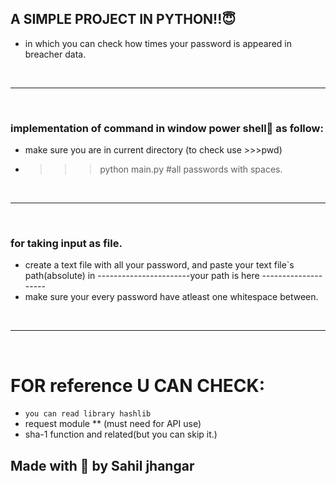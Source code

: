 ## A SIMPLE PROJECT IN PYTHON!!😇
- in which you can check how times your password is appeared in breacher data.
<br/>

---

<br/>

### implementation of command in window power shell🐚 as follow:
- make sure you are in current directory (to check use >>>pwd)
- >>> python main.py #all passwords with spaces.

<br/>

---

<br/>

### for taking input as file.
- create a text file with all your password, and paste your text file`s path(absolute) in -----------------------your path is here --------------------
- make sure your every password have atleast one whitespace between.

<br/>

---
<br/>

# FOR reference U CAN CHECK:
- `you can read library hashlib`
- request module ** (must need for API use)
- sha-1 function and related(but you can skip it.)

## Made with 💓 by Sahil jhangar